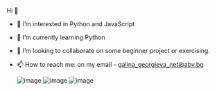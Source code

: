   Hi 👋

 - 👀 I’m interested in Python and JavaScript
 - 🌱 I’m currently learning Python

 - 💞️ I’m looking to collaborate on some beginner project or exercising.
 - 📫 How to reach me: on my email - galina_georgieva_net@abv.bg

   ![image](https://user-images.githubusercontent.com/103485495/175935908-5bfe560c-cda0-4afd-b56a-bf798996b2c3.png) ![image](https://user-images.githubusercontent.com/103485495/175935957-de196d25-5e9d-4203-9fab-520fc2dc915d.png) ![image](https://user-images.githubusercontent.com/103485495/175936020-f51e91a9-a1a2-449a-a528-f0223442eecd.png) 







<!---
GalkaKG/GalkaKG is a ✨ special ✨ repository because its `README.md` (this file) appears on your GitHub profile.
You can click the Preview link to take a look at your changes.

--->
